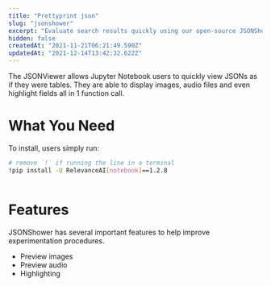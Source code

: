 ```yaml
---
title: "Prettyprint json"
slug: "jsonshower"
excerpt: "Evaluate search results quickly using our open-source JSONShower"
hidden: false
createdAt: "2021-11-21T06:21:49.590Z"
updatedAt: "2021-12-14T13:42:32.622Z"
---
```

The JSONViewer allows Jupyter Notebook users to quickly view JSONs as if they were tables. They are able to display images, audio files and even highlight fields all in 1 function call.

# What You Need

To install, users simply run:

```bash Bash
# remove `!` if running the line in a terminal
!pip install -U RelevanceAI[notebook]==1.2.8
```
```bash
```

# Features

JSONShower has several important features to help improve experimentation procedures.

- Preview images
- Preview audio
- Highlighting
